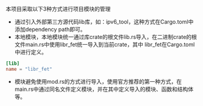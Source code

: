 本项目采取以下3种方式进行项目模块的管理

- 通过引入外部第三方源代码lib库，如：ipv6_tool，这种方式在Cargo.toml中添加dependency path即可。
- 本地模块，本地模块统一通过库crate的根文件lib.rs导入，在二进制crate的根文件main.rs中使用libr_fet统一导入到当前crate，其中
libr_fet在Cargo.toml中进行定义。
```toml
[lib]
name = "libr_fet"
```
- 模块避免使用mod.rs的方式进行导入，使用官方推荐的第一种方式，在main.rs中通过同名文件定义模块，并在其中定义导入的模块、函数和结构体等。